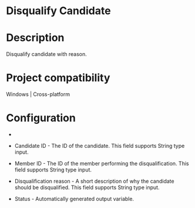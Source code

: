 ﻿# Disqualify Candidate

# Description

Disqualify candidate with reason.

# Project compatibility

Windows | Cross-platform

# Configuration

* 
* Candidate ID - The ID of the candidate. This field supports String type input.
* Member ID - The ID of the member performing the disqualification. This field supports String type input.
* Disqualification reason - A short description of why the candidate should be disqualified. This field supports String type input.





* Status - Automatically generated output variable.
